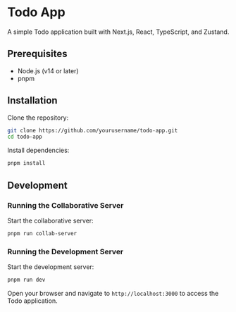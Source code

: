 # Todo App

A simple Todo application built with Next.js, React, TypeScript, and Zustand.

## Prerequisites

- Node.js (v14 or later)
- pnpm

## Installation

 Clone the repository:
   ```sh
   git clone https://github.com/yourusername/todo-app.git
   cd todo-app
   ```

Install dependencies:
   ```sh
   pnpm install
   ```

   
## Development

### Running the Collaborative Server

Start the collaborative server:

   ```sh
   pnpm run collab-server   
   ```

### Running the Development Server

Start the development server:
```sh
pnpm run dev
```

Open your browser and navigate to `http://localhost:3000` to access the Todo application.
